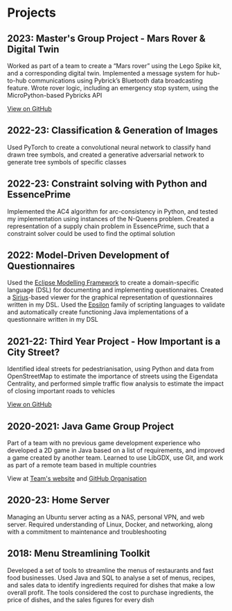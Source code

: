 # Projects

## 2023: Master's Group Project - Mars Rover & Digital Twin

Worked as part of a team to create a “Mars rover” using the Lego Spike kit, and a corresponding digital twin.  Implemented a message system for hub-to-hub communications using Pybrick’s Bluetooth data broadcasting feature.  Wrote rover logic, including an emergency stop system, using the MicroPython-based Pybricks API

[View on GitHub](https://github.com/GPIG-Group-B/GPIG-Digital-Twin/tree/feature/mock_pybricks)

## 2022-23: Classification & Generation of Images

Used PyTorch to create a convolutional neural network to classify hand drawn tree symbols, and created a generative adversarial network to generate tree symbols of specific classes

## 2022-23: Constraint solving with Python and EssencePrime

Implemented the AC4 algorithm for arc-consistency in Python, and tested my implementation using instances of the N-Queens problem.  Created a representation of a supply chain problem in EssencePrime, such that a constraint solver could be used to find the optimal solution

## 2022: Model-Driven Development of Questionnaires

Used the [Eclipse Modelling Framework](https://www.eclipse.org/modeling/emf/) to create a domain-specific language (DSL) for documenting and implementing questionnaires. Created a [Sirius](https://www.eclipse.org/sirius/overview.html)-based viewer for the graphical representation of questionnaires written in my DSL. Used the [Epsilon](https://www.eclipse.org/epsilon/) family of scripting languages to validate and automatically create functioning Java implementations of a questionnaire written in my DSL

## 2021-22: Third Year Project - How Important is a City Street?

Identified ideal streets for pedestrianisation, using Python and data from OpenStreetMap to estimate the importance of streets using the Eigendata Centrality, and performed simple traffic flow analysis to estimate the impact of closing important roads to vehicles

[View on GitHub](https://github.com/hk2906/Undergrad-Project)

## 2020-2021: Java Game Group Project

Part of a team with no previous game development experience who developed a 2D game in Java based on a list of requirements, and improved a game created by another team. Learned to use LibGDX, use Git, and work as part of a remote team based in multiple countries

View at [Team's website](https://team-zanetta.github.io/) and [GitHub Organisation](https://github.com/Team-Zanetta) 

## 2020-23: Home Server

Managing an Ubuntu server acting as a NAS, personal VPN, and web server. Required understanding of Linux, Docker, and networking, along with a commitment to maintenance and troubleshooting

## 2018: Menu Streamlining Toolkit

Developed a set of tools to streamline the menus of restaurants and fast food businesses. Used Java and SQL to analyse a set of menus, recipes, and sales data to identify ingredients required for dishes that make a low overall profit. The tools considered the cost to purchase ingredients, the price of dishes, and the sales figures for every dish
